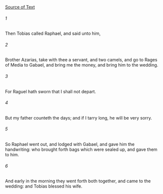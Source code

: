 [Source of Text](https://github.com/scrollmapper/bible_databases_deuterocanonical)

###### 1
Then Tobias called Raphael, and said unto him,

###### 2
Brother Azarias, take with thee a servant, and two camels, and go to Rages of Media to Gabael, and bring me the money, and bring him to the wedding.

###### 3
For Raguel hath sworn that I shall not depart.

###### 4
But my father counteth the days; and if I tarry long, he will be very sorry.

###### 5
So Raphael went out, and lodged with Gabael, and gave him the handwriting: who brought forth bags which were sealed up, and gave them to him.

###### 6
And early in the morning they went forth both together, and came to the wedding: and Tobias blessed his wife.